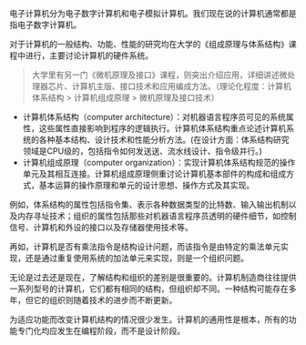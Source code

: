 
电子计算机分为电子数字计算机和电子模拟计算机。我们现在说的计算机通常都是指电子数字计算机。

对于计算机的一般结构、功能、性能的研究均在大学的《组成原理与体系结构》课程中进行，主要讨论计算机的硬件系统。

> 大学里有另一门《微机原理及接口》课程，则突出介绍应用，详细讲述微处理器芯片、计算机主版、接口技术和应用编成方法。（理论化程度：计算机体系结构 > 计算机组成原理 > 微机原理及接口技术）

* 计算机体系结构（computer architecture）：对机器语言程序员可见的系统属性，这些属性直接影响到程序的逻辑执行。计算机体系结构重点论述计算机系统的各种基本结构、设计技术和性能分析方法。(在设计方面：体系结构研究领域是CPU级的，包括指令如何发送送、流水线设计、指令级并行。)
* 计算机组成原理（computer organization）：实现计算机体系结构规范的操作单元及其相互连接。计算机组成原理侧重讨论计算机基本部件的构成和组成方式，基本运算的操作原理和单元的设计思想、操作方式及其实现。

例如，体系结构的属性包括指令集、表示各种数据类型的比特数、输入输出机制以及内存寻址技术；组织的属性包括那些对机器语言程序员透明的硬件细节，如控制信号、计算机和外设的接口以及存储器使用技术等。

再如，计算机是否有乘法指令是结构设计问题，而该指令是由特定的乘法单元实现，还是通过重复使用系统的加法单元来实现，则是一个组织问题。

无论是过去还是现在，了解结构和组织的差别是很重要的。计算机制造商往往提供一系列型号的计算机，它们都有相同的结构，但组织却不同。一种结构可能存在多年，但它的组织则随着技术的进步而不断更新。

为适应功能而改变计算机结构的情况很少发生。计算机的通用性是根本，所有的功能专门化均应发生在编程阶段，而不是设计阶段。